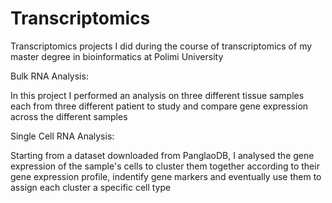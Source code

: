 # Transcriptomics
Transcriptomics projects I did during the course of transcriptomics of my master degree in bioinformatics at Polimi University

Bulk RNA Analysis:

In this project I performed an analysis on three different tissue samples each from three different patient to study and compare gene expression across the different samples

Single Cell RNA Analysis:

Starting from a dataset downloaded from PanglaoDB, I analysed the gene expression of the sample's cells to cluster them together according to their gene expression profile, indentify gene markers and eventually use them to assign each cluster a specific cell type
